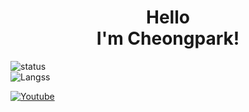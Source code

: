 <h1 style="text-align: center">Hello<br>I'm Cheongpark!</h1>

![status](https://github-readme-stats.vercel.app/api?username=cheongpark&show_icons=true&theme=algolia)
<br>
![Langss](https://github-readme-stats.vercel.app/api/top-langs/?username=cheongpark&layout=compact&theme=algolia)

<a href="https://www.youtube.com/channel/UC4BpXKEys6LmJmDP2C4_qnw">
	<img alt="Youtube" src="https://img.shields.io/youtube/channel/subscribers/UC4BpXKEys6LmJmDP2C4_qnw?label=Cheongpark&style=social"/>
</a>
